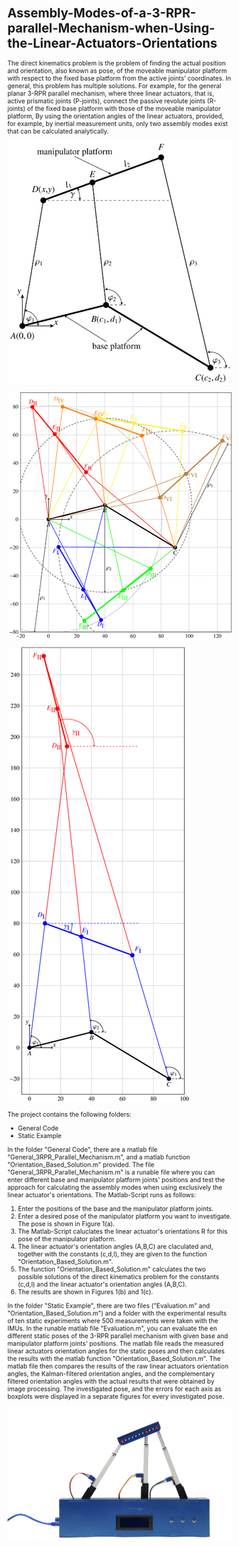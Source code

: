 # Assembly-Modes-of-a-3-RPR-parallel-Mechanism-when-Using-the-Linear-Actuators-Orientations
The direct kinematics problem is the problem of finding the actual position and orientation, also known as pose, of the moveable manipulator platform with respect to the fixed base platform from the active joints’ coordinates. In general, this problem has multiple solutions. For example, for the general planar 3-RPR parallel mechanism, where three linear actuators, that is, active prismatic joints (P-joints), connect the passive revolute joints (R-joints) of the fixed base platform with those of the moveable manipulator platform, By using the orientation angles of the linear actuators, provided, for example, by inertial measurement units, only two assembly modes exist that can be calculated analytically.

![General planar 3-RPR parallel mechanism with the three base platform joints A, B, and C and the three manipulator platform joints D, E, and F. The pose of the manipulator platform is given by the position of joint D and the platform’s orientation g with respect to the shown coordinate system.](https://github.com/stefanschulz85/Assembly-Modes-of-a-3-RPR-parallel-Mechanism-when-Using-the-Linear-Actuators-Orientations/blob/master/pictures/General_3RPR.png)

![Assembly modes (shown in blue, red, green, orange, yellow, and brown) for the manipulator platform of the general planar 3-RPR parallel mechanism when using the linear actuators’ lengths.](https://github.com/stefanschulz85/Assembly-Modes-of-a-3-RPR-parallel-Mechanism-when-Using-the-Linear-Actuators-Orientations/blob/master/pictures/Assembly_Modes_C.png)

![The two assembly modes (shown in blue and red) for the manipulator platform of the general planar 3-RPR parallel mechanism when using the linear actuators’ orientations.](https://github.com/stefanschulz85/Assembly-Modes-of-a-3-RPR-parallel-Mechanism-when-Using-the-Linear-Actuators-Orientations/blob/master/pictures/Assembly_Modes_A.png)




The project contains the following folders:
- General Code
- Static Example

In the folder "General Code", there are a matlab file "General_3RPR_Parallel_Mechanism.m", and a matlab function "Orientation_Based_Solution.m" provided.
The file "General_3RPR_Parallel_Mechanism.m" is a runable file where you can enter different base and manipulator platform joints' positions and test the approach for calculating the assembly modes when using exclusively the linear actuator's orientations.
The Matlab-Script runs as follows:
1. Enter the positions of the base and the manipulator platform joints.
2. Enter a desired pose of the manipulator platform you want to investigate. The pose is shown in Figure 1(a).
3. The Matlab-Script caluclates the linear actuator's orientations R for this pose of the manipulator platform.
4. The linear actuator's orientation angles (A,B,C) are claculated and, together with the constants (c,d,l), they are given to the function "Orientation_Based_Solution.m". 
5. The function "Orientation_Based_Solution.m" calculates the two possible solutions of the direct kinematics problem for the constants (c,d,l) and the linear actuator's orientation angles (A,B,C).
6. The results are shown in Figures 1(b) and 1(c).

In the folder "Static Example", there are two files ("Evaluation.m" and "Orientation_Based_Solution.m") and a folder with the experimental results of ten static experiments where 500 measurements were taken with the IMUs.
In the runable matlab file "Evaluation.m", you can evaluate the en different static poses of the 3-RPR parallel mechanism with given base and manipulator platform joints' positions. The matlab file reads the measured linear actuators orientation angles for the static poses and then calculates the results with the matlab function "Orientation_Based_Solution.m". The matlab file then compares the results of the raw linear actuators orientation angles, the Kalman-filtered orientation angles, and the complementary filtered orientation angles with the actual results that were obtained by image processing. The investigated pose, and the errors for each axis as boxplots were displayed in a separate figures for every investigated pose. 

![Experimental prototype of the general planar 3-RPR parallel mechanism with IMUs mounted on the linear actuators and an Arduino Uno with a display integrated in the base to calculate and show the two assembly modes of the manipulator platform.](https://github.com/stefanschulz85/Assembly-Modes-of-a-3-RPR-parallel-Mechanism-when-Using-the-Linear-Actuators-Orientations/blob/master/pictures/IMG_9786_2.JPG)
